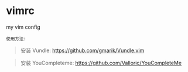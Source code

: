 vimrc
=====

my vim config

``````
使用方法:
``````
> 安装 Vundle: https://github.com/gmarik/Vundle.vim

> 安装 YouCompleteme: https://github.com/Valloric/YouCompleteMe
``````
